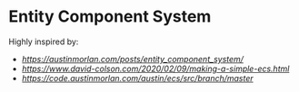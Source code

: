 # Entity Component System

Highly inspired by:
- *https://austinmorlan.com/posts/entity_component_system/*
- *https://www.david-colson.com/2020/02/09/making-a-simple-ecs.html*
- *https://code.austinmorlan.com/austin/ecs/src/branch/master*
